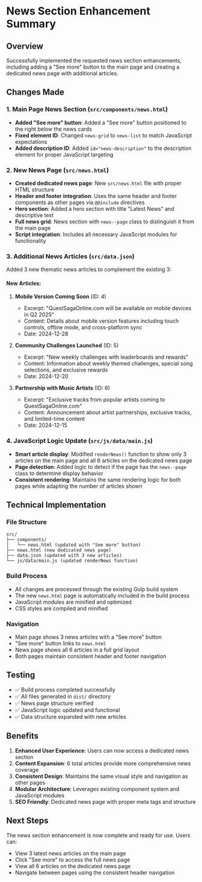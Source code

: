 # News Section Enhancement Summary

## Overview
Successfully implemented the requested news section enhancements, including adding a "See more" button to the main page and creating a dedicated news page with additional articles.

## Changes Made

### 1. Main Page News Section (`src/components/news.html`)
- **Added "See more" button**: Added a "See more" button positioned to the right below the news cards
- **Fixed element ID**: Changed `news-grid` to `news-list` to match JavaScript expectations
- **Added description ID**: Added `id="news-description"` to the description element for proper JavaScript targeting

### 2. New News Page (`src/news.html`)
- **Created dedicated news page**: New `src/news.html` file with proper HTML structure
- **Header and footer integration**: Uses the same header and footer components as other pages via `@@include` directives
- **Hero section**: Added a hero section with title "Latest News" and descriptive text
- **Full news grid**: News section with `news--page` class to distinguish it from the main page
- **Script integration**: Includes all necessary JavaScript modules for functionality

### 3. Additional News Articles (`src/data.json`)
Added 3 new thematic news articles to complement the existing 3:

#### New Articles:
1. **Mobile Version Coming Soon** (ID: 4)
   - Excerpt: "QuestSagaOnline.com will be available on mobile devices in Q2 2025"
   - Content: Details about mobile version features including touch controls, offline mode, and cross-platform sync
   - Date: 2024-12-28

2. **Community Challenges Launched** (ID: 5)
   - Excerpt: "New weekly challenges with leaderboards and rewards"
   - Content: Information about weekly themed challenges, special song selections, and exclusive rewards
   - Date: 2024-12-20

3. **Partnership with Music Artists** (ID: 6)
   - Excerpt: "Exclusive tracks from popular artists coming to QuestSagaOnline.com"
   - Content: Announcement about artist partnerships, exclusive tracks, and limited-time content
   - Date: 2024-12-15

### 4. JavaScript Logic Update (`src/js/data/main.js`)
- **Smart article display**: Modified `renderNews()` function to show only 3 articles on the main page and all 6 articles on the dedicated news page
- **Page detection**: Added logic to detect if the page has the `news--page` class to determine display behavior
- **Consistent rendering**: Maintains the same rendering logic for both pages while adapting the number of articles shown

## Technical Implementation

### File Structure
```
src/
├── components/
│   └── news.html (updated with "See more" button)
├── news.html (new dedicated news page)
├── data.json (updated with 3 new articles)
└── js/data/main.js (updated renderNews function)
```

### Build Process
- All changes are processed through the existing Gulp build system
- The new `news.html` page is automatically included in the build process
- JavaScript modules are minified and optimized
- CSS styles are compiled and minified

### Navigation
- Main page shows 3 news articles with a "See more" button
- "See more" button links to `news.html`
- News page shows all 6 articles in a full grid layout
- Both pages maintain consistent header and footer navigation

## Testing
- ✅ Build process completed successfully
- ✅ All files generated in `dist/` directory
- ✅ News page structure verified
- ✅ JavaScript logic updated and functional
- ✅ Data structure expanded with new articles

## Benefits
1. **Enhanced User Experience**: Users can now access a dedicated news section
2. **Content Expansion**: 6 total articles provide more comprehensive news coverage
3. **Consistent Design**: Maintains the same visual style and navigation as other pages
4. **Modular Architecture**: Leverages existing component system and JavaScript modules
5. **SEO Friendly**: Dedicated news page with proper meta tags and structure

## Next Steps
The news section enhancement is now complete and ready for use. Users can:
- View 3 latest news articles on the main page
- Click "See more" to access the full news page
- View all 6 articles on the dedicated news page
- Navigate between pages using the consistent header navigation
